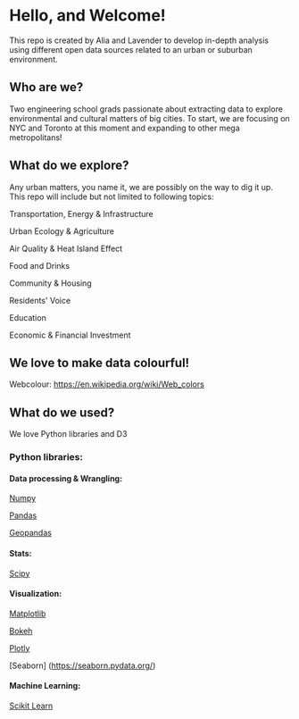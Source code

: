 # Hello, and Welcome!
This repo is created by Alia and Lavender to develop in-depth analysis using different open data sources related to an urban or suburban environment.

## Who are we?
Two engineering school grads passionate about extracting data to explore environmental and cultural matters of big cities. 
To start, we are focusing on NYC and Toronto at this moment and expanding to other mega metropolitans!

## What do we explore?
Any urban matters, you name it, we are possibly on the way to dig it up. This repo will include but not limited to following topics:

Transportation, Energy & Infrastructure

Urban Ecology & Agriculture

Air Quality & Heat Island Effect

Food and Drinks

Community & Housing

Residents' Voice

Education

Economic & Financial Investment

## We love to make data colourful!
Webcolour: https://en.wikipedia.org/wiki/Web_colors

## What do we used?
We love Python libraries and D3

### Python libraries:
#### Data processing & Wrangling:
[Numpy](https://numpy.org/)

[Pandas](https://pandas.pydata.org/)

[Geopandas](http://geopandas.org/)

#### Stats:
[Scipy](https://www.scipy.org/)

#### Visualization: 
[Matplotlib](https://matplotlib.org/)

[Bokeh](https://docs.bokeh.org/en/latest/index.html)

[Plotly](https://plotly.com/)

[Seaborn] (https://seaborn.pydata.org/)

#### Machine Learning:
[Scikit Learn](https://scikit-learn.org/stable/)

